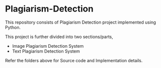 # Plagiarism-Detection
This repository consists of Plagiarism Detection project implemented using Python.

This project is further divided into two sections/parts, 
- Image Plagiarism Detection System
- Text Plagiarism Detection System

Refer the folders above for Source code and Implementation details.
